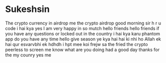 # Sukeshsin
The crypto currency in airdrop me 
the crypto airdrop 
good morning sir 
h r u code 
i hai kya 
yes I am very happy 
in so mutch
hello friends 
hello friends if you have any questions or locked out 
in the country 
i hai kya karu phantom app 
do you have any time 
hello give season 
ye kya hai hai ki nhi ho 
Allah ek hai qur esvarvbhi ek
hdhdh
i hpt mee koi frejw
sa the fried
the crypto peerless to screen me know what are you doing 
had a good day thanks for 
the my counry 
yes me 
